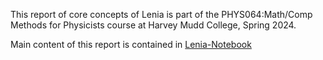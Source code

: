This report of core concepts of Lenia is part of the PHYS064:Math/Comp Methods for Physicists course at Harvey Mudd College, Spring 2024.

Main content of this report is contained in [Lenia-Notebook](./NOngarjvaja_Lenia.ipynb)
